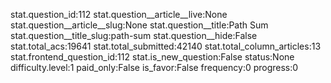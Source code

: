 stat.question_id:112
stat.question__article__live:None
stat.question__article__slug:None
stat.question__title:Path Sum
stat.question__title_slug:path-sum
stat.question__hide:False
stat.total_acs:19641
stat.total_submitted:42140
stat.total_column_articles:13
stat.frontend_question_id:112
stat.is_new_question:False
status:None
difficulty.level:1
paid_only:False
is_favor:False
frequency:0
progress:0
